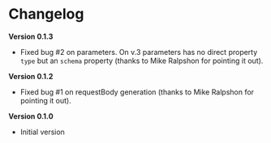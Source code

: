 # Changelog

**Version 0.1.3**

- Fixed bug #2 on parameters. On v.3 parameters has no direct property `type` but an `schema` property (thanks to Mike Ralpshon for pointing it out).

**Version 0.1.2**

- Fixed bug #1 on requestBody generation (thanks to Mike Ralpshon for pointing it out).

**Version 0.1.0**

- Initial version
